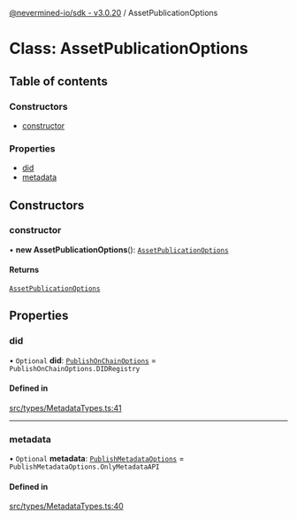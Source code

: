 [@nevermined-io/sdk - v3.0.20](../code-reference.md) / AssetPublicationOptions

# Class: AssetPublicationOptions

## Table of contents

### Constructors

- [constructor](AssetPublicationOptions.md#constructor)

### Properties

- [did](AssetPublicationOptions.md#did)
- [metadata](AssetPublicationOptions.md#metadata)

## Constructors

### constructor

• **new AssetPublicationOptions**(): [`AssetPublicationOptions`](AssetPublicationOptions.md)

#### Returns

[`AssetPublicationOptions`](AssetPublicationOptions.md)

## Properties

### did

• `Optional` **did**: [`PublishOnChainOptions`](../enums/PublishOnChainOptions.md) = `PublishOnChainOptions.DIDRegistry`

#### Defined in

[src/types/MetadataTypes.ts:41](https://github.com/nevermined-io/sdk-js/blob/fda834d746a6bb5136bf84409374b98a30682055/src/types/MetadataTypes.ts#L41)

---

### metadata

• `Optional` **metadata**: [`PublishMetadataOptions`](../enums/PublishMetadataOptions.md) = `PublishMetadataOptions.OnlyMetadataAPI`

#### Defined in

[src/types/MetadataTypes.ts:40](https://github.com/nevermined-io/sdk-js/blob/fda834d746a6bb5136bf84409374b98a30682055/src/types/MetadataTypes.ts#L40)
